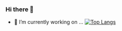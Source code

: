 ### Hi there 👋

<!--
**mtcle/mtcle** is a ✨ _special_ ✨ repository because its `README.md` (this file) appears on your GitHub profile.

Here are some ideas to get you started:

- 🔭 I’m currently working on ...
- 🌱 I’m currently learning ...
- 👯 I’m looking to collaborate on ...
- 🤔 I’m looking for help with ...
- 💬 Ask me about ...
- 📫 How to reach me: ...
- 😄 Pronouns: ...
- ⚡ Fun fact: ...
-->
- 🔭 I’m currently working on ...
[![Top Langs](https://github-readme-stats.vercel.app/api/top-langs/?username=mtcle&layout=compact)](https://github.com/anuraghazra/github-readme-stats)
